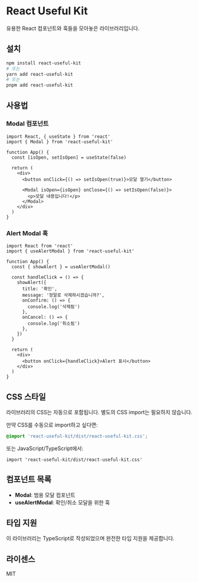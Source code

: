 # React Useful Kit

유용한 React 컴포넌트와 훅들을 모아놓은 라이브러리입니다.

## 설치

```bash
npm install react-useful-kit
# 또는
yarn add react-useful-kit
# 또는
pnpm add react-useful-kit
```

## 사용법

### Modal 컴포넌트

```tsx
import React, { useState } from 'react'
import { Modal } from 'react-useful-kit'

function App() {
  const [isOpen, setIsOpen] = useState(false)

  return (
    <div>
      <button onClick={() => setIsOpen(true)}>모달 열기</button>

      <Modal isOpen={isOpen} onClose={() => setIsOpen(false)}>
        <p>모달 내용입니다!</p>
      </Modal>
    </div>
  )
}
```

### Alert Modal 훅

```tsx
import React from 'react'
import { useAlertModal } from 'react-useful-kit'

function App() {
  const { showAlert } = useAlertModal()

  const handleClick = () => {
    showAlert({
      title: '확인',
      message: '정말로 삭제하시겠습니까?',
      onConfirm: () => {
        console.log('삭제됨')
      },
      onCancel: () => {
        console.log('취소됨')
      },
    })
  }

  return (
    <div>
      <button onClick={handleClick}>Alert 표시</button>
    </div>
  )
}
```

## CSS 스타일

라이브러리의 CSS는 자동으로 포함됩니다. 별도의 CSS import는 필요하지 않습니다.

만약 CSS를 수동으로 import하고 싶다면:

```css
@import 'react-useful-kit/dist/react-useful-kit.css';
```

또는 JavaScript/TypeScript에서:

```tsx
import 'react-useful-kit/dist/react-useful-kit.css'
```

## 컴포넌트 목록

- **Modal**: 범용 모달 컴포넌트
- **useAlertModal**: 확인/취소 모달을 위한 훅

## 타입 지원

이 라이브러리는 TypeScript로 작성되었으며 완전한 타입 지원을 제공합니다.

## 라이센스

MIT
